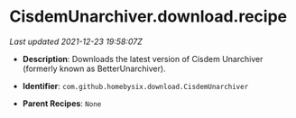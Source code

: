 # CisdemUnarchiver.download.recipe

_Last updated 2021-12-23 19:58:07Z_

- **Description**: Downloads the latest version of Cisdem Unarchiver (formerly known as BetterUnarchiver).

- **Identifier**: `com.github.homebysix.download.CisdemUnarchiver`

- **Parent Recipes**: `None`